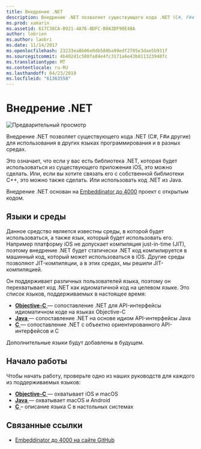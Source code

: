 ```yaml
---
title: Внедрение .NET
description: Внедрение .NET позволяет существующего кода .NET (C#, F#и другие) для использования в код, написанный на других языках программирования.
ms.prod: xamarin
ms.assetid: 617C38CA-B921-4A76-8DFC-B0A3DF90E48A
author: lobrien
ms.author: laobri
ms.date: 11/14/2017
ms.openlocfilehash: 23233ea8b06e0db580ba99edf2705e3dae5b931f
ms.sourcegitcommit: 4b402d1c508fa84e4fc3171a6e43b811323948fc
ms.translationtype: MT
ms.contentlocale: ru-RU
ms.lasthandoff: 04/23/2019
ms.locfileid: "61363558"
---
```

# <a name="net-embedding"></a>Внедрение .NET

![Предварительный просмотр](~/media/shared/preview.png)

Внедрение .NET позволяет существующего кода .NET (C#, F#и другие) для использования в других языках программирования и в разных средах.

Это означает, что если у вас есть библиотека .NET, которая будет использоваться из существующего приложения iOS, это можно сделать.   Или, если вы хотите связать его с собственной библиотеки C++, это можно также сделать.   Или использовать код .NET из Java.

Внедрение .NET основан на [Embeddinator до 4000](https://github.com/mono/Embeddinator-4000) проект с открытым кодом.

## <a name="environments-and-languages"></a>Языки и среды

Данное средство является известны среды, в которой будет использоваться, а также язык, который будет использовать его.   Например платформу iOS не допускает компиляция just-in-time (JIT), поэтому внедрение .NET будет статически .NET код компилируется в машинный код, который может использоваться в iOS.  Другие среды позволяют JIT-компиляции, а в этих средах, мы решили JIT-компиляцией.

Он поддерживает различных пользователей языка, поэтому он перехватывает код .NET как идиоматичной код на целевом языке.   Это список языков, поддерживаемых в настоящее время:

- [**Objective-C** ](objective-c/index.md) — сопоставление .NET для API-интерфейсы идиоматичном коде на языках Objective-C
- [**Java** ](android/index.md) — сопоставление .NET на основе идиом API-интерфейсы Java
- [**C** ](get-started/c.md) — сопоставление .NET с объектно ориентированного API-интерфейсов и C

Дополнительные языки будут добавлены в будущем.

## <a name="getting-started"></a>Начало работы

Чтобы начать работу, проверьте одно из наших руководств для каждого из поддерживаемых языков:

- [**Objective-C** ](get-started/objective-c/index.md) — охватывает iOS и macOS
- [**Java** ](get-started/java/index.md) — охватывает macOS и Android
- [**C** ](get-started/c.md) – описание языка C в настольных системах

## <a name="related-links"></a>Связанные ссылки

- [Embeddinator до 4000 на сайте GitHub](https://github.com/mono/Embeddinator-4000)
